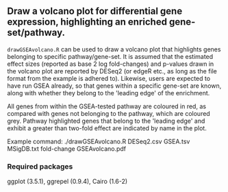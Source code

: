## Draw a volcano plot for differential gene expression, highlighting an enriched gene-set/pathway.

`drawGSEAvolcano.R` can be used to draw a volcano plot that highlights genes
belonging to specific pathway/gene-set.  It is assumed that the estimated
effect sizes (reported as base 2 log fold-changes) and p-values drawn in
the volcano plot are reported by DESeq2 (or edgeR etc., as long as the
file format from the example is adhered to).  Likewise, users are expected
to have run GSEA already, so that genes within a specific gene-set are
known, along with whether they belong to the 'leading edge' of the enrichment.

All genes from within the GSEA-tested pathway are coloured in red, as compared
with genes not belonging to the pathway, which are coloured grey.  Pathway
highlighted genes that belong to the 'leading edge' and exhibit a greater than
two-fold effect are indicated by name in the plot.

Example command: ./drawGSEAvolcano.R DESeq2.csv GSEA.tsv MSigDB.txt fold-change GSEAvolcano.pdf

### Required packages
ggplot (3.5.1), ggrepel (0.9.4), Cairo (1.6-2)
